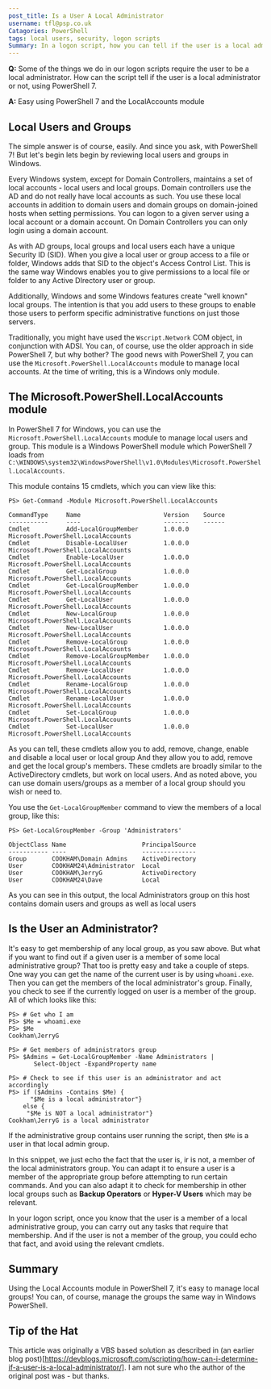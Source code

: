 ```yaml
---
post_title: Is a User A Local Administrator
username: tfl@psp.co.uk
Catagories: PowerShell
tags: local users, security, logon scripts
Summary: In a logon script, how you can tell if the user is a local administrator
---
```


**Q:** Some of the things we do in our logon scripts require the user to be a local administrator. How can the script tell if the user is a local administrator or not, using PowerShell 7.

**A:**  Easy using PowerShell 7 and the LocalAccounts module

## Local Users and Groups

The simple answer is of course, easily.
And since you ask, with PowerShell 7!
But let's begin lets begin by reviewing local users and groups in Windows.

Every Windows system, except for Domain Controllers, maintains a set of local accounts - local users and local groups.
Domain controllers use the AD and do not really have local accounts as such.
You use these local accounts in addition to domain users and domain groups on domain-joined hosts when setting permissions.
You can logon to a given server using a local account or a domain account.
On Domain Controllers you can only login using a domain account.

As with AD groups, local groups and local users each have a unique Security ID (SID).
When you give a local user or group access to a file or folder, Windows adds that SID to the object's Access Control List.
This is the same way Windows enables you to give permissions to a local file or folder to any Active DIrectory user or group.

Additionally, Windows and some Windows features create "well known" local groups.
The intention is that you add users to these groups to enable those users to perform specific administrative functions on just those servers.

Traditionally, you might have used the `Wscript.Network` COM object, in conjunction with ADSI.
You can, of course, use the older approach in side PowerShell 7, but why bother?
The good news with PowerShell 7, you can use the `Microsoft.PowerShell.LocalAccounts` module to manage local accounts.
At the time of writing, this is a Windows only module.

## The Microsoft.PowerShell.LocalAccounts module

In PowerShell 7 for Windows, you can use the `Microsoft.PowerShell.LocalAccounts` module to manage local users and group.
This module is a Windows PowerShell module which PowerShell 7 loads from `C:\WINDOWS\system32\WindowsPowerShell\v1.0\Modules\Microsoft.PowerShell.LocalAccounts`.

This module contains 15 cmdlets, which you can view like this:

```powershell-console
PS> Get-Command -Module Microsoft.PowerShell.LocalAccounts

CommandType     Name                       Version    Source
-----------     ----                       -------    ------
Cmdlet          Add-LocalGroupMember       1.0.0.0    Microsoft.PowerShell.LocalAccounts
Cmdlet          Disable-LocalUser          1.0.0.0    Microsoft.PowerShell.LocalAccounts
Cmdlet          Enable-LocalUser           1.0.0.0    Microsoft.PowerShell.LocalAccounts
Cmdlet          Get-LocalGroup             1.0.0.0    Microsoft.PowerShell.LocalAccounts
Cmdlet          Get-LocalGroupMember       1.0.0.0    Microsoft.PowerShell.LocalAccounts
Cmdlet          Get-LocalUser              1.0.0.0    Microsoft.PowerShell.LocalAccounts
Cmdlet          New-LocalGroup             1.0.0.0    Microsoft.PowerShell.LocalAccounts
Cmdlet          New-LocalUser              1.0.0.0    Microsoft.PowerShell.LocalAccounts
Cmdlet          Remove-LocalGroup          1.0.0.0    Microsoft.PowerShell.LocalAccounts
Cmdlet          Remove-LocalGroupMember    1.0.0.0    Microsoft.PowerShell.LocalAccounts
Cmdlet          Remove-LocalUser           1.0.0.0    Microsoft.PowerShell.LocalAccounts
Cmdlet          Rename-LocalGroup          1.0.0.0    Microsoft.PowerShell.LocalAccounts
Cmdlet          Rename-LocalUser           1.0.0.0    Microsoft.PowerShell.LocalAccounts
Cmdlet          Set-LocalGroup             1.0.0.0    Microsoft.PowerShell.LocalAccounts
Cmdlet          Set-LocalUser              1.0.0.0    Microsoft.PowerShell.LocalAccounts
```

As you can tell, these cmdlets allow you to add, remove, change, enable and disable a local user or local group
And they allow you to add, remove and get the local group's members.
These cmdlets are broadly similar to the ActiveDirectory cmdlets, but work on local users.
And as noted above, you can use domain users/groups as a member of a local group should you wish or need to.

You use the `Get-LocalGroupMember` command to view the members of a local group, like this:

```powershell-console
PS> Get-LocalGroupMember -Group 'Administrators'

ObjectClass Name                     PrincipalSource
----------- ----                     ---------------
Group       COOKHAM\Domain Admins    ActiveDirectory
User        COOKHAM24\Administrator  Local
User        COOKHAM\JerryG           ActiveDirectory
User        COOKHAM24\Dave           Local
```

As you can see in this output, the local Administrators group on this host contains domain users and groups as well as local users

## Is the User an Administrator?

It's easy to get membership of any local group, as you saw above.
But what if you want to find out if a given user is a member of some local administrative group?
That too is pretty easy and take a couple of steps.
One way you can get the name of the current user is by using `whoami.exe`.
Then you can get the members of the local administrator's group.
Finally, you check to see if the currently logged on user is a member of the group.
All of which looks like this:

```powershell-console
PS> # Get who I am
PS> $Me = whoami.exe
PS> $Me 
Cookham\JerryG

PS> # Get members of administrators group
PS> $Admins = Get-LocalGroupMember -Name Administrators | 
       Select-Object -ExpandProperty name

PS> # Check to see if this user is an administrator and act accordingly
PS> if ($Admins -Contains $Me) {
      "$Me is a local administrator"} 
    else {
     "$Me is NOT a local administrator"}
Cookham\JerryG is a local administrator
```

If the administrative group contains user running the script, then `$Me` is a user in that local admin group.

In this snippet, we just echo the fact that the user is, ir is not, a member of the local administrators group.
You can adapt it to ensure a user is a member of the appropriate group before attempting to run certain commands.
And you can also adapt it to check for membership in other local groups such as **Backup Operators** or **Hyper-V Users** which may be relevant.

In your logon script, once you know that the user is a member of a local administrative group, you can carry out any tasks that require that membership.
And if the user is not a member of the group, you could echo that fact, and avoid using the relevant cmdlets.

## Summary

Using the Local Accounts module in PowerShell 7, it's easy to manage local groups!
You can, of course, manage the groups the same way in Windows PowerShell.

## Tip of the Hat

This article was originally a VBS based solution as described in (an earlier blog post)[https://devblogs.microsoft.com/scripting/how-can-i-determine-if-a-user-is-a-local-administrator/].
I am not sure who the author of the original post was - but thanks.
